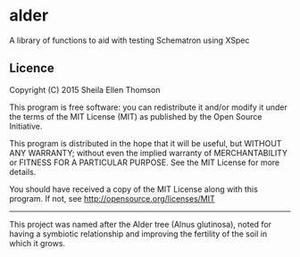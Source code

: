 # alder

A library of functions to aid with testing Schematron using XSpec

## Licence

Copyright (C) 2015  Sheila Ellen Thomson

This program is free software: you can redistribute it and/or modify
it under the terms of the MIT License (MIT) as published by
the Open Source Initiative.

This program is distributed in the hope that it will be useful,
but WITHOUT ANY WARRANTY; without even the implied warranty of
MERCHANTABILITY or FITNESS FOR A PARTICULAR PURPOSE.  See the
MIT License for more details.

You should have received a copy of the MIT License
along with this program.  If not, see <http://opensource.org/licenses/MIT>

---
This project was named after the Alder tree (Alnus glutinosa), noted for having a symbiotic relationship and improving the fertility of the soil in which it grows.  